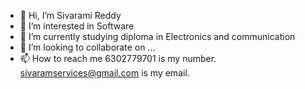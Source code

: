 - 👋 Hi, I’m Sivarami Reddy
- 👀 I’m interested in Software 
- 🌱 I’m currently studying diploma in Electronics and communication
- 💞️ I’m looking to collaborate on ...
- 📫 How to reach me 6302779701 is my number. 
sivaramservices@gmail.com is my email. 

<!---
SivaranmiReddy/SivaramiReddy is a ✨ special ✨ repository because its `README.md` (this file) appears on your GitHub profile.
You can click the Preview link to take a look at your changes.
--->
